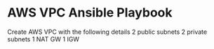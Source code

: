 # AWS VPC Ansible Playbook 
Create AWS VPC with the following details
  2 public subnets
  2 private subnets
  1 NAT GW
  1 IGW

